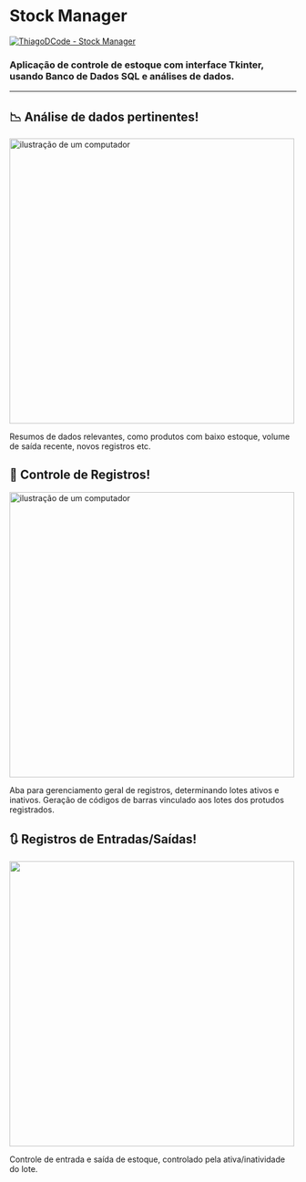 # Stock Manager

[![ThiagoDCode - Stock Manager](https://img.shields.io/static/v1?label=ThiagoDCode&message=Stock_Manager&color=blue&logo=github)](https://github.com/ThiagoDCode/Stock_Manager "Ir para o repositório.")

### Aplicação de controle de estoque com interface Tkinter, usando Banco de Dados SQL e análises de dados.

_____

## :chart_with_downwards_trend: Análise de dados pertinentes!
<img src="https://github.com/ThiagoDCode/Stock_Manager/assets/138177232/1bf9d982-7f43-4168-8d35-23374c304397" alt="ilustração de um computador" min-width="500px" max-width="500px" width="500px" align="center">

Resumos de dados relevantes, como produtos com baixo estoque, volume de saída recente, novos registros etc.

## :card_index: Controle de Registros!
<img src="https://github.com/ThiagoDCode/Stock_Manager/assets/138177232/283994bf-0716-44ba-a381-80f292cf7ce2" alt="ilustração de um computador" min-width="500px" max-width="500px" width="500px" align="center">

Aba para gerenciamento geral de registros, determinando lotes ativos e inativos. Geração de códigos de barras vinculado aos lotes dos protudos registrados. 

## :arrows_clockwise: Registros de Entradas/Saídas!
<img src="https://github.com/ThiagoDCode/Stock_Manager/assets/138177232/a125e75b-93b9-4e78-8748-70453a74d2b7" min-width="500px" max-width="500px" width="500px" align="center">

Controle de entrada e saída de estoque, controlado pela ativa/inatividade do lote.
